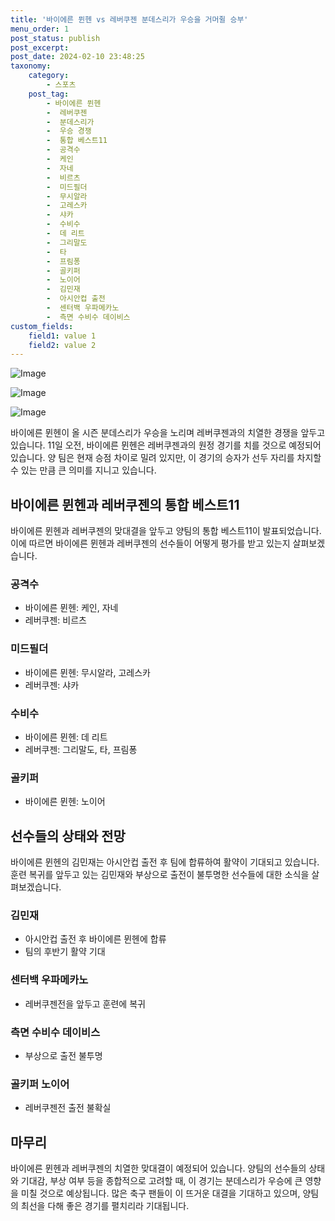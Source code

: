 ```yaml
---
title: '바이에른 뮌헨 vs 레버쿠젠 분데스리가 우승을 거머쥘 승부'
menu_order: 1
post_status: publish
post_excerpt: 
post_date: 2024-02-10 23:48:25
taxonomy:
    category:
        - 스포츠
    post_tag:
        - 바이에른 뮌헨
        -  레버쿠젠
        -  분데스리가
        -  우승 경쟁
        -  통합 베스트11
        -  공격수
        -  케인
        -  자네
        -  비르츠
        -  미드필더
        -  무시알라
        -  고레스카
        -  샤카
        -  수비수
        -  데 리트
        -  그리말도
        -  타
        -  프림퐁
        -  골키퍼
        -  노이어
        -  김민재
        -  아시안컵 출전
        -  센터백 우파메카노
        -  측면 수비수 데이비스
custom_fields:
    field1: value 1
    field2: value 2
---
```


![Image](https://imgnews.pstatic.net/image/117/2024/02/10/0003805840_001_20240210183101191.jpg?type=w647)

![Image](https://imgnews.pstatic.net/image/117/2024/02/10/0003805840_002_20240210183101229.jpg?type=w647)

![Image](https://imgnews.pstatic.net/image/117/2024/02/10/0003805840_003_20240210183101277.jpg?type=w647)

바이에른 뮌헨이 올 시즌 분데스리가 우승을 노리며 레버쿠젠과의 치열한 경쟁을 앞두고 있습니다. 11일 오전, 바이에른 뮌헨은 레버쿠젠과의 원정 경기를 치를 것으로 예정되어 있습니다. 양 팀은 현재 승점 차이로 밀려 있지만, 이 경기의 승자가 선두 자리를 차지할 수 있는 만큼 큰 의미를 지니고 있습니다.
## 바이에른 뮌헨과 레버쿠젠의 통합 베스트11
바이에른 뮌헨과 레버쿠젠의 맞대결을 앞두고 양팀의 통합 베스트11이 발표되었습니다. 이에 따르면 바이에른 뮌헨과 레버쿠젠의 선수들이 어떻게 평가를 받고 있는지 살펴보겠습니다.
### 공격수
- 바이에른 뮌헨: 케인, 자네
- 레버쿠젠: 비르츠
### 미드필더
- 바이에른 뮌헨: 무시알라, 고레스카
- 레버쿠젠: 샤카
### 수비수
- 바이에른 뮌헨: 데 리트
- 레버쿠젠: 그리말도, 타, 프림퐁
### 골키퍼
- 바이에른 뮌헨: 노이어
## 선수들의 상태와 전망
바이에른 뮌헨의 김민재는 아시안컵 출전 후 팀에 합류하여 활약이 기대되고 있습니다. 훈련 복귀를 앞두고 있는 김민재와 부상으로 출전이 불투명한 선수들에 대한 소식을 살펴보겠습니다.
### 김민재
- 아시안컵 출전 후 바이에른 뮌헨에 합류
- 팀의 후반기 활약 기대
### 센터백 우파메카노
- 레버쿠젠전을 앞두고 훈련에 복귀
### 측면 수비수 데이비스
- 부상으로 출전 불투명
### 골키퍼 노이어
- 레버쿠젠전 출전 불확실
## 마무리
바이에른 뮌헨과 레버쿠젠의 치열한 맞대결이 예정되어 있습니다. 양팀의 선수들의 상태와 기대감, 부상 여부 등을 종합적으로 고려할 때, 이 경기는 분데스리가 우승에 큰 영향을 미칠 것으로 예상됩니다. 많은 축구 팬들이 이 뜨거운 대결을 기대하고 있으며, 양팀의 최선을 다해 좋은 경기를 펼치리라 기대됩니다.
